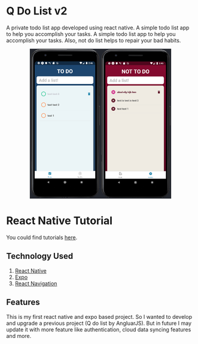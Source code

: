 # Q Do List v2
A private todo list app developed using react native. 
A simple todo list app to help you accomplish your tasks. 
A simple todo list app to help you accomplish your tasks. 
Also, not do list helps to repair your bad habits.

<p align="center">
    <img src="Resources/qdolist.png" alt="Mockup" height="400" />
</p>

# React Native Tutorial
You could find tutorials [here](https://facebook.github.io/react-native/docs/getting-started.html).

## Technology Used
1. [React Native](https://facebook.github.io/react-native/)
2. [Expo](https://expo.io/@mahmudahsan)
3. [React Navigation](https://www.npmjs.com/package/react-navigation)

## Features
This is my first react native and expo based project. So I wanted to develop and upgrade a previous project (Q do list by AngluarJS).
But in future I may update it with more feature like authentication, cloud data syncing features and more.


